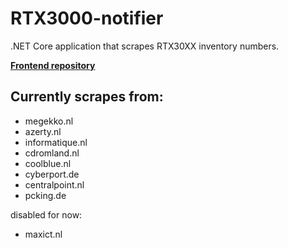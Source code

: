 # RTX3000-notifier
.NET Core application that scrapes RTX30XX inventory numbers.

**[Frontend repository](https://github.com/NiekNijland/RTX3000-notifier-frontend/)**

## Currently scrapes from:
- megekko.nl
- azerty.nl
- informatique.nl
- cdromland.nl
- coolblue.nl
- cyberport.de
- centralpoint.nl
- pcking.de

disabled for now:
- maxict.nl
